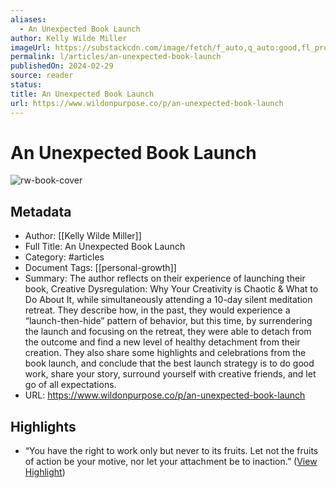 ```yaml
---
aliases:
  - An Unexpected Book Launch
author: Kelly Wilde Miller
imageUrl: https://substackcdn.com/image/fetch/f_auto,q_auto:good,fl_progressive:steep/https%3A%2F%2Fsubstack-post-media.s3.amazonaws.com%2Fpublic%2Fimages%2F7dfe8700-c4cd-4c73-881b-e4524ff9201d_2344x1336.png
permalink: l/articles/an-unexpected-book-launch
publishedOn: 2024-02-29
source: reader
status: 
title: An Unexpected Book Launch
url: https://www.wildonpurpose.co/p/an-unexpected-book-launch
---
```

# An Unexpected Book Launch

![rw-book-cover](https://substackcdn.com/image/fetch/f_auto,q_auto:good,fl_progressive:steep/https%3A%2F%2Fsubstack-post-media.s3.amazonaws.com%2Fpublic%2Fimages%2F7dfe8700-c4cd-4c73-881b-e4524ff9201d_2344x1336.png)

## Metadata

- Author: [[Kelly Wilde Miller]]
- Full Title: An Unexpected Book Launch
- Category: #articles
- Document Tags: [[personal-growth]]
- Summary: The author reflects on their experience of launching their book, Creative Dysregulation: Why Your Creativity is Chaotic & What to Do About It, while simultaneously attending a 10-day silent meditation retreat. They describe how, in the past, they would experience a “launch-then-hide” pattern of behavior, but this time, by surrendering the launch and focusing on the retreat, they were able to detach from the outcome and find a new level of healthy detachment from their creation. They also share some highlights and celebrations from the book launch, and conclude that the best launch strategy is to do good work, share your story, surround yourself with creative friends, and let go of all expectations.
- URL: https://www.wildonpurpose.co/p/an-unexpected-book-launch

## Highlights

- “You have the right to work only but never to its fruits. Let not the fruits of action be your motive, nor let your attachment be to inaction.” ([View Highlight](https://read.readwise.io/read/01hz24ndr63g1ayyqyjme3r9m4))
